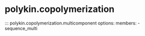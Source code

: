 # polykin.copolymerization

::: polykin.copolymerization.multicomponent
    options:
        members:
            - sequence_multi
